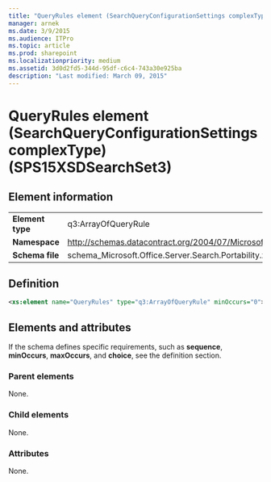 ```yaml
---
title: "QueryRules element (SearchQueryConfigurationSettings complexType) (SPS15XSDSearchSet3)"
manager: arnek
ms.date: 3/9/2015
ms.audience: ITPro
ms.topic: article
ms.prod: sharepoint
ms.localizationpriority: medium
ms.assetid: 3d0d2fd5-344d-95df-c6c4-743a30e925ba
description: "Last modified: March 09, 2015"
---
```


# QueryRules element (SearchQueryConfigurationSettings complexType) (SPS15XSDSearchSet3)

 
  
## Element information

|||
|:-----|:-----|
|**Element type** <br/> |q3:ArrayOfQueryRule  <br/> |
|**Namespace** <br/> |http://schemas.datacontract.org/2004/07/Microsoft.Office.Server.Search.Portability  <br/> |
|**Schema file** <br/> |schema_Microsoft.Office.Server.Search.Portability.xsd  <br/> |
   
## Definition

```XML
<xs:element name="QueryRules" type="q3:ArrayOfQueryRule" minOccurs="0"></xs:element>

```

## Elements and attributes

If the schema defines specific requirements, such as **sequence**, **minOccurs**, **maxOccurs**, and **choice**, see the definition section. 
  
### Parent elements

None.
  
### Child elements

None.
  
### Attributes

None.
  

